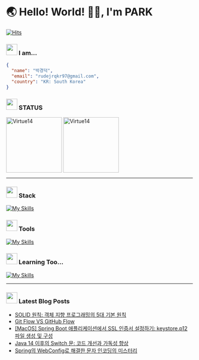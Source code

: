 # 🌏 Hello! World! 👋🏻, I'm PARK

[![Hits](https://hits.seeyoufarm.com/api/count/incr/badge.svg?url=https%3A%2F%2Fgithub.com%2FVirtue14&count_bg=%23B1C978&title_bg=%23000000&icon=&icon_color=%23E7E7E7&title=%F0%9F%91%80++Today's+Visits+%2F+Total+Visits&edge_flat=false)](https://hits.seeyoufarm.com)

### <img src="https://noticon-static.tammolo.com/dgggcrkxq/image/upload/v1567593192/noticon/za5oft8gpi5yabrlvgfp.gif" width="30" /> I am...

``` json
{ 
  "name": "박경덕",
  "email": "rudejrqkr97@gmail.com",
  "country": "KR: South Korea"
}
```
### <img src="https://noticon-static.tammolo.com/dgggcrkxq/image/upload/v1686716361/noticon/iatvfqtd2vdkboxt13d8.gif" width="30" /> STATUS
<div>
<img src="https://github-readme-stats.vercel.app/api?username=Virtue14&show_icons=true&locale=en&theme=radical" alt="Virtue14" height="150" align="center" />
<img src="https://github-readme-stats.vercel.app/api/top-langs?username=Virtue14&show_icons=true&locale=en&layout=compact&theme=dark" alt="Virtue14" height="150" align="center" />
</div>

---

### <img src="https://noticon-static.tammolo.com/dgggcrkxq/image/upload/v1673344675/noticon/ftoiwdw09co3cunifudf.gif" width="30" /> Stack
[![My Skills](https://skillicons.dev/icons?i=java,spring,vue,mysql,redis,git,github,githubactions,docker,aws&perline=5)](https://skillicons.dev)

### <img src="https://noticon-static.tammolo.com/dgggcrkxq/image/upload/v1670808982/noticon/rsidlbh01eu3ycxond0r.gif" width="30" /> Tools
[![My Skills](https://skillicons.dev/icons?i=idea,vscode,notion,slack)](https://skillicons.dev)

### <img src="https://noticon-static.tammolo.com/dgggcrkxq/image/upload/v1586271553/noticon/nus6dsqgee1cfqy78el1.gif" width="30" /> Learning Too...
[![My Skills](https://skillicons.dev/icons?i=kotlin,elasticsearch,kafka,kubernetes&perline=5)](https://skillicons.dev)

---

### <img src="https://noticon-static.tammolo.com/dgggcrkxq/image/upload/v1605926847/noticon/ku5wj788ubjwba7pecrw.png" width="30" /> Latest Blog Posts

- [SOLID 원칙: 객체 지향 프로그래밍의 5대 기본 원칙](https://virtue14.tistory.com/entry/SOLID-%EC%9B%90%EC%B9%99-%EA%B0%9D%EC%B2%B4-%EC%A7%80%ED%96%A5-%ED%94%84%EB%A1%9C%EA%B7%B8%EB%9E%98%EB%B0%8D%EC%9D%98-5%EB%8C%80-%EA%B8%B0%EB%B3%B8-%EC%9B%90%EC%B9%99)
- [Git Flow VS GitHub Flow](https://virtue14.tistory.com/entry/Git-Flow-VS-GitHub-Flow)
- [[MacOS] Spring Boot 애플리케이션에서 SSL 인증서 설정하기: keystore.p12 파일 생성 및 구성](https://virtue14.tistory.com/entry/Spring-Boot-%EC%95%A0%ED%94%8C%EB%A6%AC%EC%BC%80%EC%9D%B4%EC%85%98%EC%97%90%EC%84%9C-SSL-%EC%9D%B8%EC%A6%9D%EC%84%9C-%EC%84%A4%EC%A0%95%ED%95%98%EA%B8%B0-keystorep12-%ED%8C%8C%EC%9D%BC-%EC%83%9D%EC%84%B1-%EB%B0%8F-%EA%B5%AC%EC%84%B1)
- [Java 14 이후의 Switch 문: 코드 개선과 가독성 향상](https://virtue14.tistory.com/entry/Java-14-%EC%9D%B4%ED%9B%84%EC%9D%98-Switch-%EB%AC%B8-%EC%BD%94%EB%93%9C-%EA%B0%9C%EC%84%A0%EA%B3%BC-%EA%B0%80%EB%8F%85%EC%84%B1-%ED%96%A5%EC%83%81)
- [Spring의 WebConfig로 해결한 문자 인코딩의 미스터리](https://virtue14.tistory.com/entry/Spring%EC%9D%98-WebConfig%EB%A1%9C-%ED%95%B4%EA%B2%B0%ED%95%9C-%EB%AC%B8%EC%9E%90-%EC%9D%B8%EC%BD%94%EB%94%A9%EC%9D%98-%EB%AF%B8%EC%8A%A4%ED%84%B0%EB%A6%AC)

